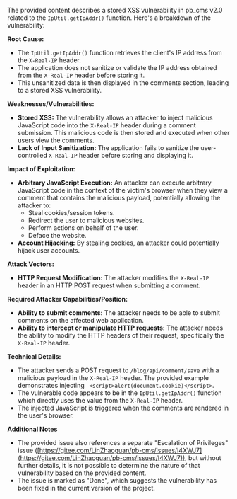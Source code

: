 The provided content describes a stored XSS vulnerability in pb\_cms v2.0 related to the `IpUtil.getIpAddr()` function. Here's a breakdown of the vulnerability:

**Root Cause:**
- The `IpUtil.getIpAddr()` function retrieves the client's IP address from the `X-Real-IP` header.
- The application does not sanitize or validate the IP address obtained from the `X-Real-IP` header before storing it.
- This unsanitized data is then displayed in the comments section, leading to a stored XSS vulnerability.

**Weaknesses/Vulnerabilities:**
- **Stored XSS:** The vulnerability allows an attacker to inject malicious JavaScript code into the `X-Real-IP` header during a comment submission. This malicious code is then stored and executed when other users view the comments.
- **Lack of Input Sanitization:** The application fails to sanitize the user-controlled `X-Real-IP` header before storing and displaying it.

**Impact of Exploitation:**
- **Arbitrary JavaScript Execution:** An attacker can execute arbitrary JavaScript code in the context of the victim's browser when they view a comment that contains the malicious payload, potentially allowing the attacker to:
    - Steal cookies/session tokens.
    - Redirect the user to malicious websites.
    - Perform actions on behalf of the user.
    - Deface the website.
- **Account Hijacking:** By stealing cookies, an attacker could potentially hijack user accounts.

**Attack Vectors:**
- **HTTP Request Modification:** The attacker modifies the `X-Real-IP` header in an HTTP POST request when submitting a comment.

**Required Attacker Capabilities/Position:**
- **Ability to submit comments:** The attacker needs to be able to submit comments on the affected web application.
- **Ability to intercept or manipulate HTTP requests:** The attacker needs the ability to modify the HTTP headers of their request, specifically the `X-Real-IP` header.

**Technical Details:**
- The attacker sends a POST request to `/blog/api/comment/save` with a malicious payload in the `X-Real-IP` header. The provided example demonstrates injecting ` <script>alert(document.cookie)</script>`.
- The vulnerable code appears to be in the `IpUtil.getIpAddr()` function which directly uses the value from the `X-Real-IP` header.
- The injected JavaScript is triggered when the comments are rendered in the user's browser.

**Additional Notes**
- The provided issue also references a separate "Escalation of Privileges" issue ([https://gitee.com/LinZhaoguan/pb-cms/issues/I4XWJ7](https://gitee.com/LinZhaoguan/pb-cms/issues/I4XWJ7)), but without further details, it is not possible to determine the nature of that vulnerability based on the provided content.
- The issue is marked as "Done", which suggests the vulnerability has been fixed in the current version of the project.